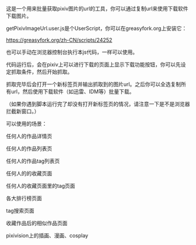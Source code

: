 这是一个用来批量获取pixiv图片的url的工具，你可以通过复制url来使用下载软件下载图片。

getPixivImageUrl.user.js是个UserScript，你可以在greasyfork.org上安装它：

https://greasyfork.org/zh-CN/scripts/24252

也可以手动在浏览器控制台执行本js代码，一样可以使用。

代码运行后，会在pixiv上可以进行下载的页面上显示下载功能按钮，你可以先设定抓取条件，然后开始抓取。

抓取完毕后会打开一个新标签页并输出抓取到的图片url。之后你可以全选复制所有url，然后使用下载软件（如迅雷、IDM等）批量下载。

（如果你遇到脚本运行完了却没有打开新标签页的情况，请注意一下是不是浏览器拦截新窗口。）


可以使用的场景：

任何人的作品详情页

任何人的作品列表页

任何人的作品tag列表页

任何人的的收藏页面

任何人的收藏页面里的tag页面

各大排行榜页面

tag搜索页面

收藏作品后的相似作品页面

pixivision上的插画、漫画、cosplay


